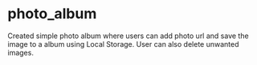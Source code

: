 # photo_album
Created simple photo album where users can add photo url and save the image to a album using Local Storage. 
User can also delete unwanted images.
